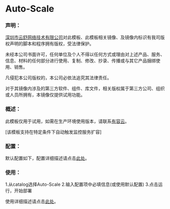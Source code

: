 # Auto-Scale

### 声明：

<a href="http://www.youruncloud.com" target="_blank">深圳市云舒网络技术有限公司</a>对此模板、此模板相关镜像、及镜像内标识有我司版权声明的脚本和程序拥有版权，受法律保护。

未经本公司书面许可，任何单位及个人不得以任何方式或理由对上述产品、服务、信息、材料的任何部分进行使用、复制、修改、抄录、传播或与其它产品捆绑使用、销售。

凡侵犯本公司版权的，本公司必依法追究其法律责任。

对于其镜像内涉及的第三方软件、组件、库文件，相关版权属于第三方公司、组织或人员所拥有，本镜像仅提供试用功能。

### 概述：

此模板仅用于试用，如需在生产环境使用版本，请联系<a href="http://www.youruncloud.com" target="_blank">有容云</a>。

[该模板支持在特定条件下自动触发监控服务扩容]

### 配置：

默认配置如下，配置详细描述请点击<a href="http://docs.youruncloud.com/#appsoarcatalog/autoscale/readme.html" target="_blank">此处</a>。

### 使用：

1.从catalog选择Auto-Scale
2.输入配置项中必填信息(或使用默认配置)
3.点击运行，开始部署
   
使用详细描述请点击<a href="http://docs.youruncloud.com/#appsoarcatalog/autoscale/readme.html" target="_blank">此处</a>。
